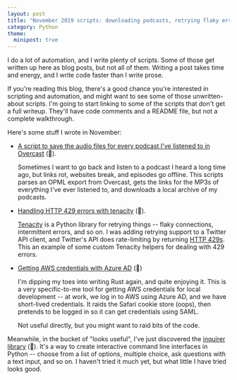 ```yaml
---
layout: post
title: "November 2019 scripts: downloading podcasts, retrying flaky errors, Azure and AWS"
category: Python
theme:
  minipost: true
---
```


I do a lot of automation, and I write plenty of scripts.
Some of those get written up here as blog posts, but not all of them.
Writing a post takes time and energy, and I write code faster than I write prose.

If you're reading this blog, there's a good chance you're interested in scripting and automation, and might want to see some of those unwritten-about scripts.
I'm going to start linking to some of the scripts that don't get a full writeup.
They'll have code comments and a README file, but not a complete walkthrough.

Here's some stuff I wrote in November:

*   [A script to save the audio files for every podcast I've listened to in Overcast][overcast] (🐍).

    Sometimes I want to go back and listen to a podcast I heard a long time ago, but links rot, websites break, and episodes go offline.
    This scripts parses an OPML export from Overcast, gets the links for the MP3s of everything I've ever listened to, and downloads a local archive of my podcasts.

*   [Handling HTTP 429 errors with tenacity][tenacity_429] (🐍).

    [Tenacity] is a Python library for retrying things -- flaky connections, intermittent errors, and so on.
    I was adding retrying support to a Twitter API client, and Twitter's API does rate-limiting by returning [HTTP 429s][http_429].
    This an example of some custom Tenacity helpers for dealing with 429 errors.

*   [Getting AWS credentials with Azure AD][azure] (🦀)

    I'm dipping my toes into writing Rust again, and quite enjoying it.
    This is a very specific-to-me tool for getting AWS credentials for local development -- at work, we log in to AWS using Azure AD, and we have short-lived credentials.
    It raids the Safari cookie store (oops), then pretends to be logged in so it can get credentials using SAML.

    Not useful directly, but you might want to raid bits of the code.

Meanwhile, in the bucket of "looks useful", I've just discovered the [inquirer library][inquirer] (🐍).
It's a way to create interactive command line interfaces in Python -- choose from a list of options, multiple choice, ask questions with a text input, and so on.
I haven't tried it much yet, but what little I have tried looks good.

[overcast]: https://github.com/alexwlchan/overcast-downloader
[tenacity_429]: https://github.com/alexwlchan/handling-http-429-with-tenacity
[Tenacity]: https://tenacity.readthedocs.io/en/latest/
[azure]: https://github.com/alexwlchan/azure-aws-credentials
[http_429]: https://tools.ietf.org/html/rfc6585
[inquirer]: https://pypi.org/project/inquirer/
